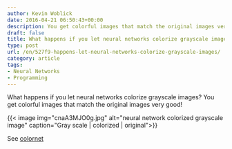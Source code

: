 ```yaml
---
author: Kevin Woblick
date: 2016-04-21 06:50:43+00:00
description: You get colorful images that match the original images very good!
draft: false
title: What happens if you let neural networks colorize grayscale images?
type: post
url: /en/527f9-happens-let-neural-networks-colorize-grayscale-images/
category: article
tags:
- Neural Networks
- Programming
---
```


What happens if you let neural networks colorize grayscale images? You get colorful images that match the original images very good!

{{< image img="cnaA3MJO0g.jpg" alt="neural network colorized grayscale image" caption="Gray scale | colorized | original">}}

See [colornet](https://github.com/pavelgonchar/colornet)
